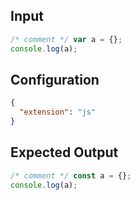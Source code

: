 
## Input
```javascript input
/* comment */ var a = {};
console.log(a);
```

## Configuration
```json configuration
{
  "extension": "js"
}
```

## Expected Output
```javascript expected output
/* comment */ const a = {};
console.log(a);
```
